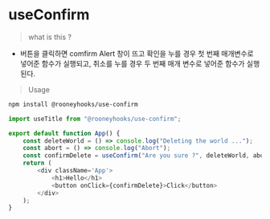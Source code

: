 # useConfirm

> what is this ?

-   버튼을 클릭하면 comfirm Alert 창이 뜨고 확인을 누를 경우 첫 번째 매개변수로 넣어준 함수가 실행되고, 취소를 누를 경우 두 번째 매개 변수로 넣어준 함수가 실행된다.

> Usage

```bash
npm install @rooneyhooks/use-confirm
```

```javascript
import useTitle from "@rooneyhooks/use-confirm";

export default function App() {
    const deleteWorld = () => console.log("Deleting the world ...");
    const abort = () => console.log("Abort");
    const confirmDelete = useConfirm("Are you sure ?", deleteWorld, abort);
    return (
        <div className='App'>
            <h1>Hello</h1>
            <button onClick={confirmDelete}>Click</button>
        </div>
    );
}
```
